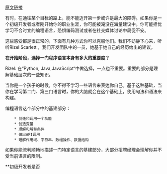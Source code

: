 [原文链接](https://github.blog/2022-03-29-career-tips-for-beginner-developers/)

有时，在通往某个目标的路上，能不能迈开第一步或许是最大的障碍。如果你是一个初级开发者或者刚开始你的职业生涯，你可能被淹没在海量建议中。你可能担忧学习不合时宜的编程语言，恐惧编码测试或者在社交媒体讨论中局促不安。

这些感受都是很正常的，下面有几种方式你可以克服他们。我们不妨静下心来，听听Rizel Scarlett ，我们开发团队中的一员，她基于她自己的经历给出的建议。

**在开始阶段，选择一门程序语言本身有多大的重要度？**

Rizel: 在“Python, Java,JavaScript“中做选择，一点也不重要。重要的部分是理解基础层次的一些知识。

当你是一个孩子的时候，你不得不学习一些语言来表达你自己。基于这种基础，当你在学习第二门、第三门语言时，你的大脑就会在这个基础上，使用句法和语法来构建。

编程语言这个部分中的基建部分：

		* 创造和调用一个功能
		* 创造变量
		* 理解和解释条件
		* 做出API调用
		* 理解作用域、字符串、数组操作、数据结构

如果你能流利顺畅地描述一门特定语言的基建部分，大部分招聘经理会理解你并不受当前语言的限制。

**初级开发者是否